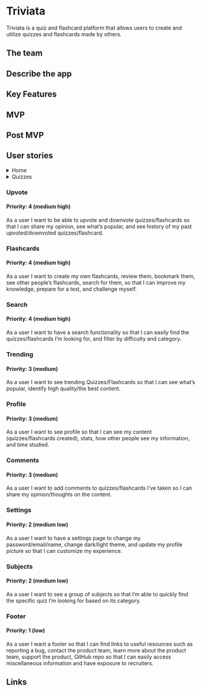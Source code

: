# Triviata
Triviata is a quiz and flashcard platform that allows users to create and utilize quizzes and flashcards made by others.

## The team

## Describe the app

## Key Features

## MVP

## Post MVP

## User stories

<details>
    <summary>Home</summary>

    ### Home
    #### Priority: 5 (high)
    As a user I want the homepage to display relevant content, so that I can see a variety of quizzes, easily access parts of the site, and motivate me to take a quiz.

</details>

<details>
    <summary>Quizzes</summary>

    ### Quizzes
    #### Priority: 5 (high)
    As a user I want create my own quizzes, take them, bookmark them, see how many I’ve taken, so that I can test my knowledge, have fun, and challenge myself.
    
</details>

### Upvote
#### Priority: 4 (medium high)
As a user I want to be able to upvote and downvote quizzes/flashcards so that I can share my opinion, see what’s popular, and see history of my past upvoted/downvoted quizzes/flashcard.

### Flashcards
#### Priority: 4 (medium high)
As a user I want to create my own flashcards, review them, bookmark them, see other people’s flashcards, search for them, so that I can improve my knowledge, prepare for a test, and challenge myself.

### Search
#### Priority: 4 (medium high)
As a user I want to have a search functionality so that I can easily find the quizzes/flashcards I’m looking for,  and filter by difficulty and category.

### Trending
#### Priority: 3 (medium)
As a user I want to see trending Quizzes/Flashcards so that I can see what’s popular, identify high quality/the best content.

### Profile
#### Priority: 3 (medium)
As a user I want to see profile so that I can see my content (quizzes/flashcards created), stats, how other people see my information, and time studied.

### Comments
#### Priority: 3 (medium)
As a user I want to add comments to quizzes/flashcards I’ve taken so I can share my opinion/thoughts on the content.

### Settings
#### Priority: 2 (medium low)
As a user I want to have a settings page to change my password/email/name, change dark/light theme, and update my profile picture so that I can customize my experience.

### Subjects
#### Priority: 2 (medium low)
As a user I want to see a group of subjects so that I’m able to quickly find the specific quiz I’m looking for based on its category.

### Footer
#### Priority: 1 (low)
As a user I want a footer so that I can find links to useful resources such as reporting a bug, contact the product team, learn more about the product team, support the product, GitHub repo so that I can easily access miscellaneous information and have exposure to recruiters.

## Links
